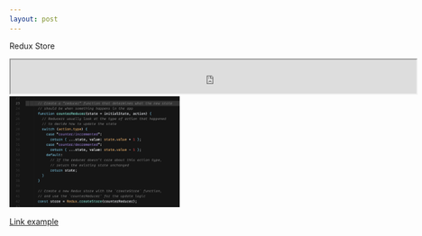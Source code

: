 ```yaml
---
layout: post
---
```


Redux Store

<iframe width="720" height="60" allow="accelerometer; ambient-light-sensor; camera; encrypted-media; geolocation; gyroscope; hid; microphone; midi; payment; usb; vr; xr-spatial-tracking" sandbox="allow-forms allow-modals allow-popups allow-presentation allow-same-origin allow-scripts allow-downloads allow-pointer-lock" src="https://lr7k1.csb.app/" title="redux-fundamentals-core-example" id="sandbox-preview" class="sc-dlnjPT cuIYFB" style="opacity: 1; z-index: 1; background-color: white; user-select: initial; pointer-events: initial;"></iframe>
<img src="images/store.png" alt="store" width="60%"/>

[Link example](https://codesandbox.io/s/redux-fundamentals-core-example-lr7k1?from-embed=&file=/index.html)
